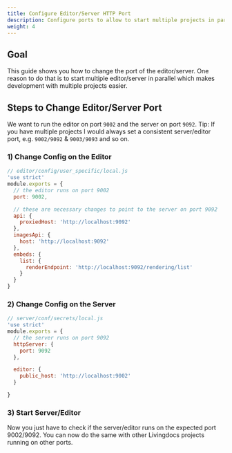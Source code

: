 ```yaml
---
title: Configure Editor/Server HTTP Port
description: Configure ports to allow to start multiple projects in parallel
weight: 4
---
```


## Goal

This guide shows you how to change the port of the editor/server. One reason to do that is to start multiple editor/server in parallel which makes development with multiple projects easier.

## Steps to Change Editor/Server Port

We want to run the editor on port `9002` and the server on port `9092`. Tip: If you have multiple projects I would always set a consistent server/editor port, e.g. `9002/9092` & `9003/9093` and so on.

### 1) Change Config on the Editor

```js
// editor/config/user_specific/local.js
'use strict'
module.exports = {
  // the editor runs on port 9002
  port: 9002,

  // these are necessary changes to point to the server on port 9092
  api: {
    proxiedHost: 'http://localhost:9092'
  },
  imagesApi: {
    host: 'http://localhost:9092'
  },
  embeds: {
    list: {
      renderEndpoint: 'http://localhost:9092/rendering/list'
    }
  }
}
```

### 2) Change Config on the Server

```js
// server/conf/secrets/local.js
'use strict'
module.exports = {
  // the server runs on port 9092
  httpServer: {
    port: 9092
  },

  editor: {
    public_host: 'http://localhost:9002'
  }

}
```

### 3) Start Server/Editor

Now you just have to check if the server/editor runs on the expected port 9002/9092. You can now do the same with other Livingdocs projects running on other ports.
